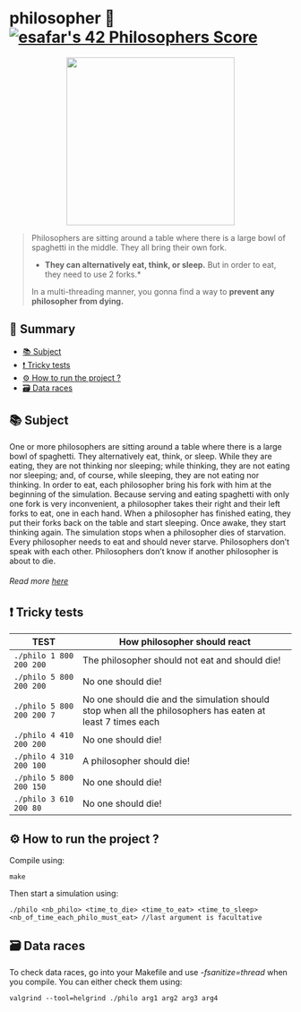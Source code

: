 # philosopher 👥 [![esafar's 42 Philosophers Score](https://badge42.vercel.app/api/v2/cl6l739qg00490gialxmtgsrk/project/2464664)](https://github.com/JaeSeoKim/badge42)

<p align="center"> <img width="300" height="auto" src="https://github.com/ethan0905/philosopher/blob/master/dinning_philosophers" </p>

> Philosophers are sitting around a table where there is a large bowl of spaghetti in the middle. They all bring their own fork.
> * **They can alternatively eat, think, or sleep.** But in order to eat, they need to use 2 forks.*
> 
> In a multi-threading manner, you gonna find a way to **prevent any philosopher from dying.**
  
## 📔 Summary

 - [📚 Subject](#-subject)
 - [❗️ Tricky tests](#%EF%B8%8F-tricky-tests)
 - [⚙️ How to run the project ?](#%EF%B8%8F-how-to-run-the-project-)
 - [🗃️ Data races](#%%EF%B8%8F-data-races)
  
## 📚 Subject
One or more philosophers are sitting around a table where there is a large bowl of spaghetti. They alternatively eat, think, or sleep. While they are eating, they are not thinking nor sleeping; while thinking, they are not eating nor sleeping; and, of course, while sleeping, they are not eating nor thinking. In order to eat, each philosopher bring his fork with him at the beginning of the simulation. Because serving and eating spaghetti with only one fork is very inconvenient, a
philosopher takes their right and their left forks to eat, one in each hand. When a philosopher has finished eating, they put their forks back on the table and start sleeping. Once awake, they start thinking again. The simulation stops when a philosopher dies of starvation. Every philosopher needs to eat and should never starve. Philosophers don’t speak with each other. Philosophers don’t know if another philosopher is about to die.

###### Read more [here](https://cdn.intra.42.fr/pdf/pdf/41343/en.subject.pdf)

## ❗️ Tricky tests
| TEST | How philosopher should react |
| ------------- | ------------- |
| `./philo 1 800 200 200` | The philosopher should not eat and should die! |
| `./philo 5 800 200 200`  | No one should die! |
| `./philo 5 800 200 200 7` | No one should die and the simulation should stop when all the philosophers has eaten at least 7 times each |
| `./philo 4 410 200 200` | No one should die! |
| `./philo 4 310 200 100`  | A philosopher should die! |
| `./philo 5 800 200 150`  | No one should die! |
| `./philo 3 610 200 80`  | No one should die! |

## ⚙️ How to run the project ?
Compile using:
````shell
make
````
Then start a simulation using:
````shell
./philo <nb_philo> <time_to_die> <time_to_eat> <time_to_sleep> <nb_of_time_each_philo_must_eat> //last argument is facultative
````  

## 🗃️ Data races
To check data races, go into your Makefile and use *-fsanitize=thread* when you compile. You can either check them using:
````shell
valgrind --tool=helgrind ./philo arg1 arg2 arg3 arg4
````
